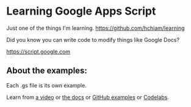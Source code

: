 # Learning Google Apps Script
Just one of the things I'm learning. https://github.com/hchiam/learning

Did you know you can write code to modify things like Google Docs?

https://script.google.com

## About the examples:

Each .gs file is its own example.

Learn from [a video](https://youtu.be/MOggwSls7xQ) or [the docs](https://developers.google.com/gsuite/add-ons/editors/docs/quickstart/translate) or [GitHub examples](https://github.com/gsuitedevs/apps-script-samples) or [Codelabs](https://codelabs.developers.google.com/codelabs/apps-script-intro/).
